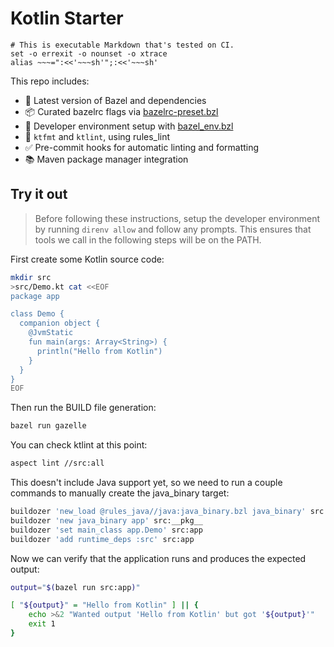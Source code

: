 # Kotlin Starter

    # This is executable Markdown that's tested on CI.
    set -o errexit -o nounset -o xtrace
    alias ~~~=":<<'~~~sh'";:<<'~~~sh'

This repo includes:
- 🧱 Latest version of Bazel and dependencies
- 📦 Curated bazelrc flags via [bazelrc-preset.bzl]
- 🧰 Developer environment setup with [bazel_env.bzl]
- 🎨 `ktfmt` and `ktlint`, using rules_lint
- ✅ Pre-commit hooks for automatic linting and formatting
- 📚 Maven package manager integration

[bazelrc-preset.bzl]: https://github.com/bazel-contrib/bazelrc-preset.bzl
[bazel_env.bzl]: https://github.com/buildbuddy-io/bazel_env.bzl

## Try it out

> Before following these instructions, setup the developer environment by running <code>direnv allow</code> and follow any prompts.
> This ensures that tools we call in the following steps will be on the PATH.

First create some Kotlin source code:

~~~sh
mkdir src
>src/Demo.kt cat <<EOF
package app

class Demo {
  companion object {
    @JvmStatic
    fun main(args: Array<String>) {
      println("Hello from Kotlin")
    }
  }
}
EOF
~~~

Then run the BUILD file generation:

~~~sh
bazel run gazelle
~~~

You can check ktlint at this point:

~~~sh
aspect lint //src:all
~~~

This doesn't include Java support yet, so we need to run a couple commands
to manually create the java_binary target:

~~~sh
buildozer 'new_load @rules_java//java:java_binary.bzl java_binary' src:__pkg__
buildozer 'new java_binary app' src:__pkg__
buildozer 'set main_class app.Demo' src:app
buildozer 'add runtime_deps :src' src:app
~~~

Now we can verify that the application runs and produces the expected output:

~~~sh
output="$(bazel run src:app)"

[ "${output}" = "Hello from Kotlin" ] || {
    echo >&2 "Wanted output 'Hello from Kotlin' but got '${output}'"
    exit 1
}
~~~